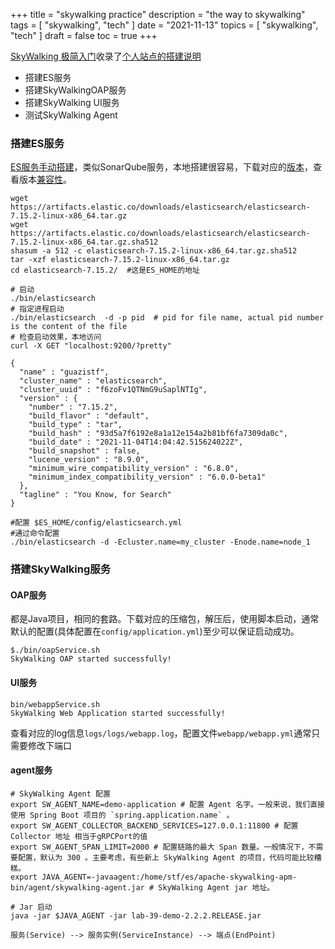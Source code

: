 +++
title = "skywalking practice"
description = "the way to skywalking"
tags = [
    "skywalking",
    "tech"
]
date = "2021-11-13"
topics = [
    "skywalking",
    "tech"
]
draft = false
toc = true
+++

[SkyWalking 极简入门](https://skywalking.apache.org/zh/2020-04-19-skywalking-quick-start/)收录了[个人站点的搭建说明](https://www.iocoder.cn/Elasticsearch/install) 

- 搭建ES服务
- 搭建SkyWalkingOAP服务
- 搭建SkyWalking UI服务
- 测试SkyWalking Agent


### 搭建ES服务

[ES服务手动搭建](https://www.elastic.co/guide/en/elasticsearch/reference/current/targz.html)，类似SonarQube服务，本地搭建很容易，下载对应的[版本](https://www.elastic.co/downloads/elasticsearch)，查看版本[兼容性](https://www.elastic.co/support/matrix)。

```shell
wget https://artifacts.elastic.co/downloads/elasticsearch/elasticsearch-7.15.2-linux-x86_64.tar.gz
wget https://artifacts.elastic.co/downloads/elasticsearch/elasticsearch-7.15.2-linux-x86_64.tar.gz.sha512
shasum -a 512 -c elasticsearch-7.15.2-linux-x86_64.tar.gz.sha512 
tar -xzf elasticsearch-7.15.2-linux-x86_64.tar.gz
cd elasticsearch-7.15.2/  #这是ES_HOME的地址

# 启动
./bin/elasticsearch
# 指定进程启动
./bin/elasticsearch  -d -p pid  # pid for file name, actual pid number is the content of the file
# 检查启动效果，本地访问
curl -X GET "localhost:9200/?pretty"

{
  "name" : "guazistf",
  "cluster_name" : "elasticsearch",
  "cluster_uuid" : "f6zoFv1QTNmG9uSaplNTIg",
  "version" : {
    "number" : "7.15.2",
    "build_flavor" : "default",
    "build_type" : "tar",
    "build_hash" : "93d5a7f6192e8a1a12e154a2b81bf6fa7309da0c",
    "build_date" : "2021-11-04T14:04:42.515624022Z",
    "build_snapshot" : false,
    "lucene_version" : "8.9.0",
    "minimum_wire_compatibility_version" : "6.8.0",
    "minimum_index_compatibility_version" : "6.0.0-beta1"
  },
  "tagline" : "You Know, for Search"
}

#配置 $ES_HOME/config/elasticsearch.yml 
#通过命令配置
./bin/elasticsearch -d -Ecluster.name=my_cluster -Enode.name=node_1
```

### 搭建SkyWalking服务

#### OAP服务

都是Java项目，相同的套路。下载对应的压缩包，解压后，使用脚本启动，通常默认的配置(具体配置在`config/application.yml`)至少可以保证启动成功。

```shell 
$./bin/oapService.sh
SkyWalking OAP started successfully!
```

#### UI服务

```shell
bin/webappService.sh
SkyWalking Web Application started successfully!
```

查看对应的log信息`logs/logs/webapp.log`，配置文件`webapp/webapp.yml`通常只需要修改下端口

#### agent服务

```shell
# SkyWalking Agent 配置
export SW_AGENT_NAME=demo-application # 配置 Agent 名字。一般来说，我们直接使用 Spring Boot 项目的 `spring.application.name` 。
export SW_AGENT_COLLECTOR_BACKEND_SERVICES=127.0.0.1:11800 # 配置 Collector 地址 相当于gRPCPort的值
export SW_AGENT_SPAN_LIMIT=2000 # 配置链路的最大 Span 数量。一般情况下，不需要配置，默认为 300 。主要考虑，有些新上 SkyWalking Agent 的项目，代码可能比较糟糕。
export JAVA_AGENT=-javaagent:/home/stf/es/apache-skywalking-apm-bin/agent/skywalking-agent.jar # SkyWalking Agent jar 地址。

# Jar 启动
java -jar $JAVA_AGENT -jar lab-39-demo-2.2.2.RELEASE.jar
```

`服务(Service) --> 服务实例(ServiceInstance) --> 端点(EndPoint)`